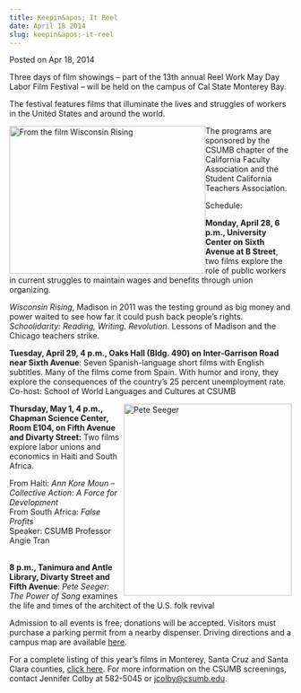 ```yaml
---
title: Keepin&apos; It Reel
date: April 18 2014
slug: keepin&apos;-it-reel
---
```





<span class="date">Posted on Apr 18, 2014    </span>
<p>Three days of film showings &#x2013; part of the 13th annual Reel Work
May Day Labor Film Festival &#x2013; will be held on the campus of Cal
State Monterey Bay.</p>
<p>The festival features films that illuminate the lives and
struggles of workers in the United States and around the world.</p>
<p><img alt="From the film Wisconsin Rising" src="http://news.csumb.edu/sites/default/files/65/attachments/news/images/wisconsin.jpg" style="width:350px; height:263px; float:left">The programs are
sponsored by the CSUMB chapter of the California Faculty
Association and the Student California Teachers Association.</img></p>
<p>Schedule:</p>
<p><strong>Monday, April 28, 6 p.m., University Center on Sixth
Avenue at B Street</strong>, two films explore the role of public
workers in current struggles to maintain wages and benefits through
union organizing.</p>
<p><em>Wisconsin Rising</em>, Madison in 2011 was the testing
ground as big money and power waited to see how far it could push
back people&#x2019;s rights. <em>Schoolidarity: Reading, Writing.
Revolution</em>. Lessons of Madison and the Chicago teachers
strike.</p>
<p><strong>Tuesday, April 29, 4 p.m., Oaks Hall (Bldg. 490) on
Inter-Garrison Road near Sixth Avenue</strong>: Seven
Spanish-language short films with English subtitles. Many of the
films come from Spain. With humor and irony, they explore the
consequences of the country&#x2019;s 25 percent unemployment rate.<br>
Co-host: School of World Languages and Cultures at CSUMB</br></p>
<p><img alt="Pete Seeger" src="http://news.csumb.edu/sites/default/files/65/attachments/news/images/seeger.jpg" style="width:300px; height:342px; float:right"><strong>Thursday,
May 1, 4 p.m., Chapman Science Center, Room E104, on Fifth Avenue
and Divarty Street:</strong> Two films explore labor unions and
economics in Haiti and South Africa.</img></p>
<p>From Haiti: <em>Ann Kore Moun &#x2013; Collective Action: A Force for
Development</em><br>
From South Africa: <em>False Profits</em><br>
Speaker: CSUMB Professor Angie Tran</br></br></p>
<p><strong>8 p.m., Tanimura and Antle Library, Divarty Street and
Fifth Avenue</strong>: <em>Pete Seeger: The Power of Song</em>
examines the life and times of the architect of the U.S. folk
revival</p>
<p>Admission to all events is free; donations will be accepted.
Visitors must purchase a parking permit from a nearby dispenser.
Driving directions and a campus map are available <a href="http://csumb.edu/maps" rel="nofollow">here</a>.</p>
<p>For a complete listing of this year&#x2019;s films in Monterey, Santa
Cruz and Santa Clara counties, <a href="http://www.reelwork.org" rel="nofollow">click here</a>. For more information on the CSUMB
screenings, contact Jennifer Colby at 582-5045 or <a href="mailto:jcolby@csumb.edu">jcolby@csumb.edu</a>.<br>
&#xA0;</br></p>





